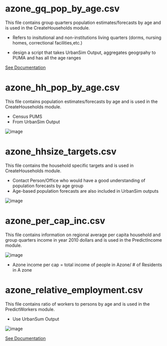 
# azone_gq_pop_by_age.csv

This file contains group quarters population estimates/forecasts by age and is used in the CreateHouseholds module.

- Refers to insitutional and non-institutions living quarters (dorms, nursing homes, correctional facilities,etc.)

- design a script that takes UrbanSim Output, aggregates geogrpahy to PUMA and has all the age ranges

[See Documentation](https://github.com/VisionEval/VisionEval-Docs/blob/master/tutorials/verspm/Modules_and_Outputs.md/#createhouseholds)

# azone_hh_pop_by_age.csv 

This file contains population estimates/forecasts by age and is used in the CreateHouseholds module.
- Census PUMS
- From UrbanSim Output

![image](https://user-images.githubusercontent.com/85887330/122803363-8303f700-d294-11eb-9262-049f60ae17ea.png)


# azone_hhsize_targets.csv 

This file contains the household specific targets and is used in CreateHouseholds module.

- Contact Person/Office who would have a good understanding of population forecasts by age group
- Age-based population forecasts are also included in UrbanSim outputs

![image](https://user-images.githubusercontent.com/85887330/122816533-de3de580-d2a4-11eb-89bf-79edc22f1776.png)

# azone_per_cap_inc.csv

This file contains information on regional average per capita household and group quarters income in year 2010 dollars and is used in the PredictIncome module.

![image](https://user-images.githubusercontent.com/85887330/122844662-2292ab00-d2d0-11eb-9693-09d6429f472f.png)

- Azone income per cap = total income of people in Azone/ # of Residents in A zone

# azone_relative_employment.csv 

This file contains ratio of workers to persons by age and is used in the PredictWorkers module.
- Use UrbanSum Output

![image](https://user-images.githubusercontent.com/85887330/122814901-cf563380-d2a2-11eb-8c00-1a96b4991292.png)

[See Documentation](https://github.com/VisionEval/VisionEval-Docs/blob/master/tutorials/verspm/Modules_and_Outputs.md/#predictworkers)

